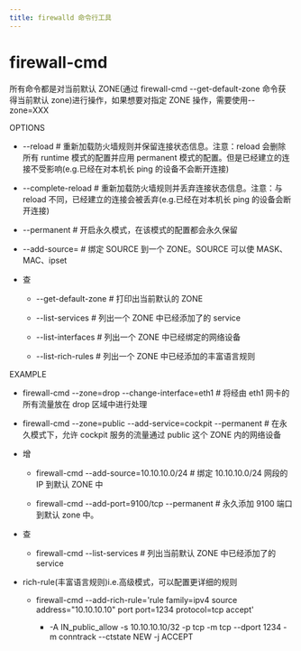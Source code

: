 ```yaml
---
title: firewalld 命令行工具
---
```


# firewall-cmd

所有命令都是对当前默认 ZONE(通过 firewall-cmd --get-default-zone 命令获得当前默认 zone)进行操作，如果想要对指定 ZONE 操作，需要使用--zone=XXX

OPTIONS

- --reload # 重新加载防火墙规则并保留连接状态信息。注意：reload 会删除所有 runtime 模式的配置并应用 permanent 模式的配置。但是已经建立的连接不受影响(e.g.已经在对本机长 ping 的设备不会断开连接)

- --complete-reload # 重新加载防火墙规则并丢弃连接状态信息。注意：与 reload 不同，已经建立的连接会被丢弃(e.g.已经在对本机长 ping 的设备会断开连接)

- --permanent # 开启永久模式，在该模式的配置都会永久保留

- --add-source=<SOURCE> #  绑定 SOURCE 到一个 ZONE。SOURCE 可以使 MASK、MAC、ipset

- 查

  - --get-default-zone # 打印出当前默认的 ZONE

  - --list-services # 列出一个 ZONE 中已经添加了的 service

  - --list-interfaces # 列出一个 ZONE 中已经绑定的网络设备

  - --list-rich-rules # 列出一个 ZONE 中已经添加的丰富语言规则

EXAMPLE

- firewall-cmd --zone=drop --change-interface=eth1 # 将经由 eth1 网卡的所有流量放在 drop 区域中进行处理

- firewall-cmd --zone=public --add-service=cockpit --permanent # 在永久模式下，允许 cockpit 服务的流量通过 public 这个 ZONE 内的网络设备

- 增

  - firewall-cmd --add-source=10.10.10.0/24 # 绑定 10.10.10.0/24 网段的 IP 到默认 ZONE 中

  - firewall-cmd --add-port=9100/tcp --permanent # 永久添加 9100 端口到默认 zone 中。

- 查

  - firewall-cmd --list-services # 列出当前默认 ZONE 中已经添加了的 service

- rich-rule(丰富语言规则)i.e.高级模式，可以配置更详细的规则

  - firewall-cmd --add-rich-rule='rule family=ipv4 source address="10.10.10.10" port port=1234 protocol=tcp accept'

    - -A IN_public_allow -s 10.10.10.10/32 -p tcp -m tcp --dport 1234 -m conntrack --ctstate NEW -j ACCEPT
